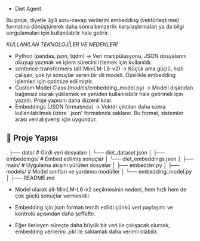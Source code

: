  - Diet Agent 

Bu proje, diyetle ilgili soru-cevap verilerini embedding (vektörleştirme) formatına  dönüştürerek daha sonra benzerlik 
karşılaştırmaları ya da bilgi sorgulamaları için kullanılabilir hale getirir.


*KULLANILAN TEKNOLOJİLER VE NEDENLERİ* 

- Python (pandas, json, tqdm) -> Veri manipülasyonu, JSON dosyalarını okuyup yazmak ve işlem sürecini izlemek için kullanıldı. 
- sentence-transformers (all-MiniLM-L6-v2) -> Küçük ama güçlü, hızlı çalışan, çok iyi sonuçlar veren bir dil modeli. Özellikle embedding işlemleri için optimize edilmiştir. 
- Custom Model Class (models/embedding_model.py) -> Modeli dışarıdan bağımsız olarak yüklemek ve yeniden kullanılabilir hale getirmek için yazıldı. Proje yapısını daha düzenli kılar. 
- Embeddings (JSON formatında) -> Vektör çıktıları daha sonra kullanılabilmek üzere '.json' formatında saklanır. Bu format, sistemler arası veri alışverişi için uygundur.

## 📁 Proje Yapısı

.
├── data/                    # Girdi veri dosyaları
│   └── diet_dataset.json
│
├── embeddings/              # Embed edilmiş sonuçlar
│   └── diet_embeddings.json
│
├── main/                    # Uygulama akışını yürüten dosyalar
│   ├── embedder.py
│
├── models/                  # Model sınıfları ve yardımcı modüller
│   └── embedding_model.py
│
├── README.md



- Model olarak all-MiniLM-L6-v2 seçilmesinin nedeni, hem hızlı hem de çok güçlü sonuçlar vermesidir.

- Embedding için json formatı tercih edildi çünkü veri paylaşımı ve kontrolü açısından daha şeffaftır.

- Eğer ilerleyen süreçte daha büyük bir veri ile çalışacak olursak, embedding verilerini .pkl ile saklamak daha verimli olabilir.
